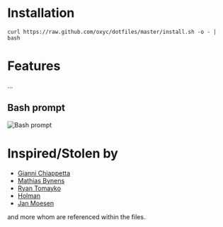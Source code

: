 # Installation

``
curl https://raw.github.com/oxyc/dotfiles/master/install.sh -o - | bash
``

# Features

...

## Bash prompt

![Bash prompt](http://i.imgur.com/2asnT.png)

# Inspired/Stolen by

- [Gianni Chiappetta](https://github.com/gf3/dotfiles)
- [Mathias Bynens](https://github.com/mathiasbynens/dotfiles)
- [Ryan Tomayko](https://github.com/rtomayko/dotfiles)
- [Holman](https://github.com/holman/dotfiles)
- [Jan Moesen](https://github.com/janmoesen/tilde)

and more whom are referenced within the files.
